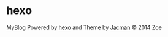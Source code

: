# hexo

[MyBlog](http://https://seniorzhai.github.io/)
Powered by [hexo](http://zespia.tw/hexo/) and Theme by [Jacman](https://github.com/wuchong/jacman) © 2014 Zoe

